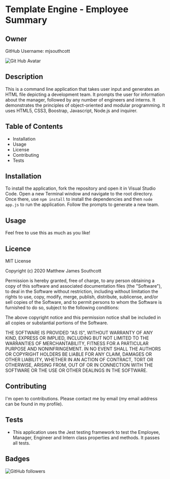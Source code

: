 # Template Engine - Employee Summary

## Owner

GitHub Username: mjsouthcott

![Git Hub Avatar](https://avatars2.githubusercontent.com/u/52112919?v=4)

## Description

This is a command line application that takes user input and generates an HTML file depicting a development team. It prompts the user for information about the manager, followed by any number of engineers and interns. It demonstrates the principles of object-oriented and modular programming. It uses HTML5, CSS3, Boostrap, Javascript, Node.js and inquirer.

## Table of Contents

- Installation
- Usage
- License
- Contributing
- Tests

## Installation

To install the application, fork the repository and open it in Visual Studio Code. Open a new Terminal window and navigate to the root directory. Once there, use `npm install` to install the dependencies and then `node app.js` to run the application. Follow the prompts to generate a new team.

## Usage

Feel free to use this as much as you like!

## Licence

MIT License

Copyright (c) 2020 Matthew James Southcott

Permission is hereby granted, free of charge, to any person obtaining a copy of this software and associated documentation files (the "Software"), to deal in the Software without restriction, including without limitation the rights to use, copy, modify, merge, publish, distribute, sublicense, and/or sell copies of the Software, and to permit persons to whom the Software is furnished to do so, subject to the following conditions:

The above copyright notice and this permission notice shall be included in all copies or substantial portions of the Software.

THE SOFTWARE IS PROVIDED "AS IS", WITHOUT WARRANTY OF ANY KIND, EXPRESS OR IMPLIED, INCLUDING BUT NOT LIMITED TO THE WARRANTIES OF MERCHANTABILITY, FITNESS FOR A PARTICULAR PURPOSE AND NONINFRINGEMENT. IN NO EVENT SHALL THE AUTHORS OR COPYRIGHT HOLDERS BE LIABLE FOR ANY CLAIM, DAMAGES OR OTHER LIABILITY, WHETHER IN AN ACTION OF CONTRACT, TORT OR OTHERWISE, ARISING FROM, OUT OF OR IN CONNECTION WITH THE SOFTWARE OR THE USE OR OTHER DEALINGS IN THE SOFTWARE.

## Contributing

I'm open to contributions. Please contact me by email (my email address can be found in my profile).

## Tests

- This application uses the Jest testing framework to test the Employee, Manager, Engineer and Intern class properties and methods. It passes all tests.

## Badges

![GitHub followers](https://img.shields.io/github/followers/mjsouthcott?label=Follow&style=social)
